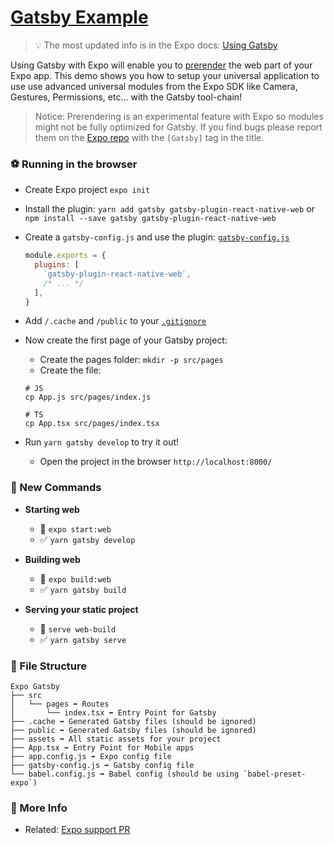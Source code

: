 # [Gatsby Example](https://www.gatsbyjs.org/)

> 💡 The most updated info is in the Expo docs: [Using Gatsby](https://github.com/expo/expo/blob/master/docs/pages/versions/unversioned/guides/using-gatsby.md)

Using Gatsby with Expo will enable you to [prerender](https://www.netlify.com/blog/2016/11/22/prerendering-explained/) the web part of your Expo app. This demo shows you how to setup your universal application to use use advanced universal modules from the Expo SDK like Camera, Gestures, Permissions, etc... with the Gatsby tool-chain!

> Notice: Prerendering is an experimental feature with Expo so modules might not be fully optimized for Gatsby. If you find bugs please report them on the [Expo repo](https://github.com/expo/expo/issues) with the `[Gatsby]` tag in the title.

### ⚽️ Running in the browser

- Create Expo project `expo init`
- Install the plugin: `yarn add gatsby gatsby-plugin-react-native-web` or `npm install --save gatsby gatsby-plugin-react-native-web`
- Create a `gatsby-config.js` and use the plugin:
   [`gatsby-config.js`](./gatsby-config.js)

   ```js
   module.exports = {
     plugins: [
       `gatsby-plugin-react-native-web`,
       /* ... */
     ],
   }
   ```
- Add `/.cache` and `/public` to your [`.gitignore`](./.gitignore)
- Now create the first page of your Gatsby project: 
  - Create the pages folder: `mkdir -p src/pages` 
  - Create the file: 
  ```
  # JS
  cp App.js src/pages/index.js

  # TS
  cp App.tsx src/pages/index.tsx
  ```
- Run `yarn gatsby develop` to try it out!
  - Open the project in the browser `http://localhost:8000/`

### 🏁 New Commands

- **Starting web**
  - 🚫 `expo start:web`
  - ✅ `yarn gatsby develop`

- **Building web**
  - 🚫 `expo build:web`
  - ✅ `yarn gatsby build`

- **Serving your static project**
  - 🚫 `serve web-build`
  - ✅ `yarn gatsby serve`

### 📁 File Structure

```
Expo Gatsby
├── src
│   └── pages ➡️ Routes
│       └── index.tsx ➡️ Entry Point for Gatsby
├── .cache ➡️ Generated Gatsby files (should be ignored)
├── public ➡️ Generated Gatsby files (should be ignored)
├── assets ➡️ All static assets for your project
├── App.tsx ➡️ Entry Point for Mobile apps
├── app.config.js ➡️ Expo config file
├── gatsby-config.js ➡️ Gatsby config file
└── babel.config.js ➡️ Babel config (should be using `babel-preset-expo`)
```

### 👀 More Info

- Related: [Expo support PR](https://github.com/slorber/gatsby-plugin-react-native-web/pull/14)
